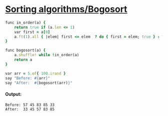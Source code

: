 [1]: http://rosettacode.org/wiki/Sorting_algorithms/Bogosort

# [Sorting algorithms/Bogosort][1]

```ruby
func in_order(a) {
    return true if (a.len <= 1)
    var first = a[0]
    a.ft(1).all { |elem| first <= elem  ? do { first = elem; true } : false }
}

func bogosort(a) {
    a.shuffle! while !in_order(a)
    return a
}

var arr = 5.of{ 100.irand }
say "Before: #{arr}"
say "After:  #{bogosort(arr)}"
```

#### Output:
```
Before: 57 45 83 85 33
After:  33 45 57 83 85
```
